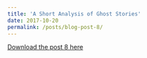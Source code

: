```yaml
---
title: 'A Short Analysis of Ghost Stories'
date: 2017-10-20
permalink: /posts/blog-post-8/
---
```


<a href = "http://chengguo2000.github.io/files/Blog-Posts/8_-_A_Short_Analysis_of_Ghost_Stories.pdf">Download the post 8 here</a>